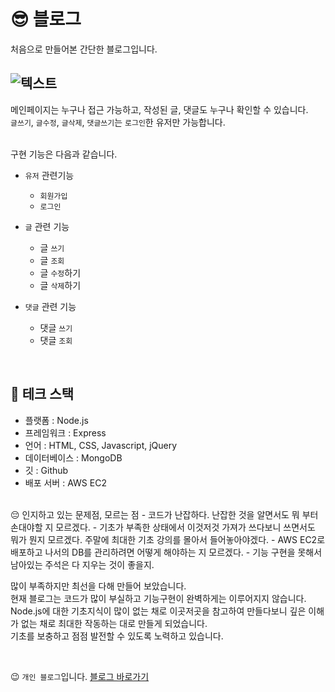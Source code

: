 😎 블로그
=============
처음으로 만들어본 간단한 블로그입니다.

![텍스트](https://img1.daumcdn.net/thumb/R1280x0/?scode=mtistory2&fname=https%3A%2F%2Fblog.kakaocdn.net%2Fdn%2FbgWD8j%2Fbtrs9irLEd9%2F0z4r2Xw3WNdOq8efG8x1k0%2Fimg.png "블로그 메인페이지")
----------
 메인페이지는 누구나 접근 가능하고, 작성된 글, 댓글도 누구나 확인할 수 있습니다.<br>
 `글쓰기`, `글수정`, `글삭제`, `댓글쓰기`는 `로그인`한 유저만 가능합니다.
 
<br>
 구현 기능은 다음과 같습니다. 

* `유저` 관련기능
  * `회원가입`
  * `로그인`

* `글` 관련 기능
  * 글 `쓰기`
  * 글 `조회`
  * 글 `수정`하기
  * 글 `삭제`하기

* `댓글` 관련 기능
  * 댓글 `쓰기`
  * 댓글 `조회`

<br>

## 📌 테크 스택

- 플랫폼 : Node.js
- 프레임워크 : Express
- 언어 : HTML, CSS, Javascript, jQuery
- 데이터베이스 : MongoDB
- 깃 : Github
- 배포 서버 : AWS EC2

<br>
😔 인지하고 있는 문제점, 모르는 점
- 코드가 난잡하다. 난잡한 것을 알면서도 뭐 부터 손대야할 지 모르겠다.
- 기초가 부족한 상태에서 이것저것 가져가 쓰다보니 쓰면서도 뭐가 뭔지 모르겠다. 주말에 최대한 기초 강의를 몰아서 들어놓아야겠다.
- AWS EC2로 배포하고 나서의 DB를 관리하려면 어떻게 해야하는 지 모르겠다.
- 기능 구현을 못해서 남아있는 주석은 다 지우는 것이 좋을지.


<br>

많이 부족하지만 최선을 다해 만들어 보았습니다.<br>
현재 블로그는 코드가 많이 부실하고 기능구현이 완벽하게는 이루어지지 않습니다. <br>
Node.js에 대한 기초지식이 많이 없는 채로 이곳저곳을 참고하여 만들다보니 깊은 이해가 없는 채로 최대한 작동하는 대로 만들게 되었습니다. <br>
기초를 보충하고 점점 발전할 수 있도록 노력하고 있습니다. <br>

<br>

😉 `개인 블로그`입니다.
[블로그 바로가기](https://kworld.tistory.com/)

<br>
